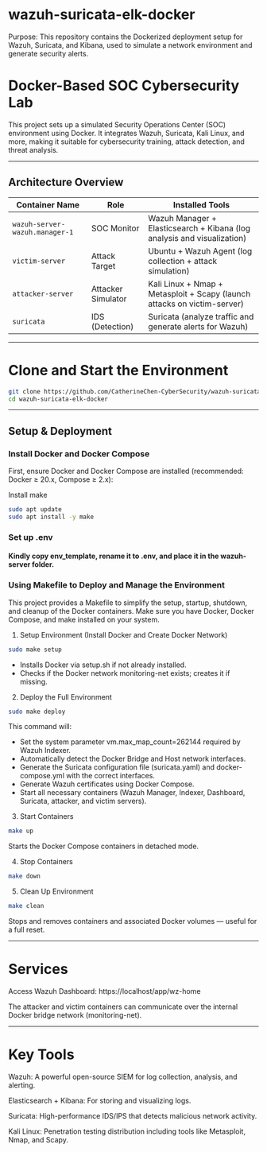 # wazuh-suricata-elk-docker
Purpose: This repository contains the Dockerized deployment setup for Wazuh, Suricata, and Kibana, used to simulate a network environment and generate security alerts.

# Docker-Based SOC Cybersecurity Lab

This project sets up a simulated Security Operations Center (SOC) environment using Docker. It integrates Wazuh, Suricata, Kali Linux, and more, making it suitable for cybersecurity training, attack detection, and threat analysis.

---

## Architecture Overview

| Container Name      | Role                  | Installed Tools                                                                 |
|---------------------|-----------------------|----------------------------------------------------------------------------------|
| `wazuh-server-wazuh.manager-1` | SOC Monitor       | Wazuh Manager + Elasticsearch + Kibana (log analysis and visualization)         |
| `victim-server`     | Attack Target       | Ubuntu + Wazuh Agent (log collection + attack simulation)                        |
| `attacker-server`   | Attacker Simulator  | Kali Linux + Nmap + Metasploit + Scapy (launch attacks on victim-server)        |
| `suricata`          | IDS (Detection)     | Suricata (analyze traffic and generate alerts for Wazuh)                        |

---

# Clone and Start the Environment
```bash
git clone https://github.com/CatherineChen-CyberSecurity/wazuh-suricata-elk-docker.git
cd wazuh-suricata-elk-docker
```
---
## Setup & Deployment

### Install Docker and Docker Compose

First, ensure Docker and Docker Compose are installed (recommended: Docker ≥ 20.x, Compose ≥ 2.x):

Install make
```bash
sudo apt update
sudo apt install -y make
```
### Set up .env
#### Kindly copy env_template, rename it to .env, and place it in the wazuh-server folder.

### Using Makefile to Deploy and Manage the Environment
This project provides a Makefile to simplify the setup, startup, shutdown, and cleanup of the Docker containers. Make sure you have Docker, Docker Compose, and make installed on your system.

1. Setup Environment (Install Docker and Create Docker Network)
```bash
sudo make setup
```
- Installs Docker via setup.sh if not already installed.
- Checks if the Docker network monitoring-net exists; creates it if missing.

2. Deploy the Full Environment
```bash
sudo make deploy
```
This command will:

- Set the system parameter vm.max_map_count=262144 required by Wazuh Indexer.
- Automatically detect the Docker Bridge and Host network interfaces.
- Generate the Suricata configuration file (suricata.yaml) and docker-compose.yml with the correct interfaces.
- Generate Wazuh certificates using Docker Compose.
- Start all necessary containers (Wazuh Manager, Indexer, Dashboard, Suricata, attacker, and victim servers).

3. Start Containers
```bash
make up
```
Starts the Docker Compose containers in detached mode.

4. Stop Containers
```bash
make down
```

5. Clean Up Environment
```bash
make clean
```
Stops and removes containers and associated Docker volumes — useful for a full reset.

---

# Services
Access Wazuh Dashboard: https://localhost/app/wz-home

The attacker and victim containers can communicate over the internal Docker bridge network (monitoring-net).

---

# Key Tools
Wazuh: A powerful open-source SIEM for log collection, analysis, and alerting.

Elasticsearch + Kibana: For storing and visualizing logs.

Suricata: High-performance IDS/IPS that detects malicious network activity.

Kali Linux: Penetration testing distribution including tools like Metasploit, Nmap, and Scapy.





